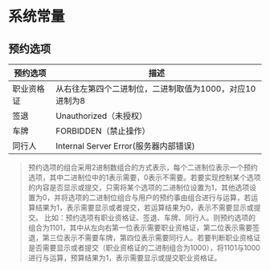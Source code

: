 # 系统常量
## 预约选项
预约选项 | 描述
---|---
职业资格证| 从右往左第四个二进制位，二进制取值为1000，对应10进制为8
签退| Unauthorized（未授权）
车牌| FORBIDDEN（禁止操作）
同行人| Internal Server Error(服务器内部错误)
> 预约选项的组合采用2进制数组合的方式表示，每个二进制位表示一个预约选项，其中二进制位中的1表示需要，0表示不需要。若要实现控制某个选项的内容是否显示或提交，只需将某个选项的二进制位设置为1，其他选项设置为0，并将选项的二进制位组合与用户的预约事由组合进行与运算，若运算结果为1，表示需要显示或者提交，若运算结果为0，表示不需要显示或提交。
>比如：预约选项有职业资格证、签退、车牌、同行人。则预约选项的组合为1101，其中从左向右第一位表示需要职业资格证，第二位表示需要签退，第三位表示不需要车牌，第四位表示需要同行人。若要判断职业资格证是否需要显示或者提交（职业资格证的二进制组合为1000），将1101与1000进行与运算，预算结果为1，表示需要显示或提交职业资格证。


